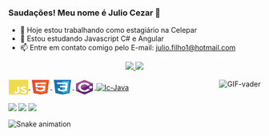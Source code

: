 ### Saudações! Meu nome é Julio Cezar 👋

- 🔭 Hoje estou trabalhando como estagiário na Celepar
- 🌱 Estou estudando Javascript C# e Angular
- 📫 Entre em contato comigo pelo E-mail: julio.filho1@hotmail.com		

<!-- Git stats -->
<div align="center">
  <a href="https://github.com/Jcezar-js">
  <img height="180em" src="https://github-readme-stats.vercel.app/api?username=Jcezar-js&show_icons=true&theme=tokyonight&include_all_commits=true&count_private=true"/>
  <img height="180em" src="https://github-readme-stats.vercel.app/api/top-langs/?username=Jcezar-js&layout=compact&langs_count=7&theme=tokyonight"/>
</div>
	
<!-- Icons languages -->
<div style="display: inline_block"><br>
  <img align="center" alt="Ic-Js" height="30" width="40" src="https://raw.githubusercontent.com/devicons/devicon/master/icons/javascript/javascript-plain.svg">
  <img align="center" alt="Ic-HTML" height="30" width="40" src="https://raw.githubusercontent.com/devicons/devicon/master/icons/html5/html5-original.svg">
  <img align="center" alt="Ic-CSS" height="30" width="40" src="https://raw.githubusercontent.com/devicons/devicon/master/icons/css3/css3-original.svg">
  <img align="center" alt="Ic-Csharp" height="30" width="40" src="https://raw.githubusercontent.com/devicons/devicon/master/icons/csharp/csharp-original.svg">
	<img align="center" alt="Ic-Java" height="30" width="40" src="https://cdn.jsdelivr.net/gh/devicons/devicon/icons/java/java-original.svg">
	<img align="right" alt="GIF-vader" src="https://images-wixmp-ed30a86b8c4ca887773594c2.wixmp.com/f/75ea55d3-a433-4fbb-aa82-d31111063dc0/d4mh6ry-6502ac89-97e3-4297-9a10-efcf023654ff.gif?token=eyJ0eXAiOiJKV1QiLCJhbGciOiJIUzI1NiJ9.eyJzdWIiOiJ1cm46YXBwOjdlMGQxODg5ODIyNjQzNzNhNWYwZDQxNWVhMGQyNmUwIiwiaXNzIjoidXJuOmFwcDo3ZTBkMTg4OTgyMjY0MzczYTVmMGQ0MTVlYTBkMjZlMCIsIm9iaiI6W1t7InBhdGgiOiJcL2ZcLzc1ZWE1NWQzLWE0MzMtNGZiYi1hYTgyLWQzMTExMTA2M2RjMFwvZDRtaDZyeS02NTAyYWM4OS05N2UzLTQyOTctOWExMC1lZmNmMDIzNjU0ZmYuZ2lmIn1dXSwiYXVkIjpbInVybjpzZXJ2aWNlOmZpbGUuZG93bmxvYWQiXX0.QX2XN5El0iZO7rBsxFw-Z1dT8F4MUuuFnYGAoMAk2w0">
</div>
	<br>
	
<!--Social -->
<div> 
		<a href="https://www.instagram.com/juliocezar_siq/?utm_medium=copy_link" target="_blank"><img src="https://img.shields.io/badge/-Instagram-%23E4405F?style=for-the-badge&logo=instagram&logoColor=white" target="_blank"></a>
		<a href = "mailto:julio.filho1@hotmail.com"><img src="https://img.shields.io/badge/Microsoft_Outlook-0078D4?style=for-the-badge&logo=microsoft-outlook&logoColor=white" target="_blank"></a>
	 <a href="https://wa.me/55041987998471?text=Olá%20Julio!%20" target="_blank"><img src="https://img.shields.io/badge/WhatsApp-25D366?style=for-the-badge&logo=whatsapp&logoColor=white" target="_blank"></a> 
  <a href="https://www.linkedin.com/in/julio-cezar-siqueira-filho-51b963172/" target="_blank"></a> 
	 
![Snake animation](https://github.com/Jcezar-js/Jcezar-js/blob/output/github-contribution-grid-snake.svg)
</div>
